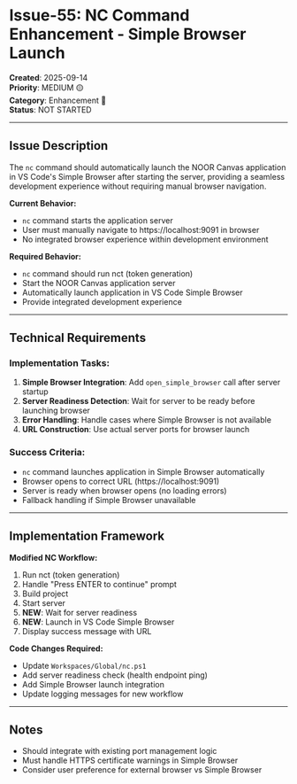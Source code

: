 # Issue-55: NC Command Enhancement - Simple Browser Launch

**Created**: 2025-09-14  
**Priority**: MEDIUM 🟡  
**Category**: Enhancement 🔧  
**Status**: NOT STARTED  

---

## Issue Description

The `nc` command should automatically launch the NOOR Canvas application in VS Code's Simple Browser after starting the server, providing a seamless development experience without requiring manual browser navigation.

**Current Behavior:**
- `nc` command starts the application server
- User must manually navigate to https://localhost:9091 in browser
- No integrated browser experience within development environment

**Required Behavior:**
- `nc` command should run nct (token generation)  
- Start the NOOR Canvas application server
- Automatically launch application in VS Code Simple Browser
- Provide integrated development experience

---

## Technical Requirements

### Implementation Tasks:
1. **Simple Browser Integration**: Add `open_simple_browser` call after server startup
2. **Server Readiness Detection**: Wait for server to be ready before launching browser
3. **Error Handling**: Handle cases where Simple Browser is not available
4. **URL Construction**: Use actual server ports for browser launch

### Success Criteria:
- `nc` command launches application in Simple Browser automatically
- Browser opens to correct URL (https://localhost:9091)
- Server is ready when browser opens (no loading errors)
- Fallback handling if Simple Browser unavailable

---

## Implementation Framework

**Modified NC Workflow:**
1. Run nct (token generation)
2. Handle "Press ENTER to continue" prompt
3. Build project
4. Start server
5. **NEW**: Wait for server readiness
6. **NEW**: Launch in VS Code Simple Browser
7. Display success message with URL

**Code Changes Required:**
- Update `Workspaces/Global/nc.ps1` 
- Add server readiness check (health endpoint ping)
- Add Simple Browser launch integration
- Update logging messages for new workflow

---

## Notes
- Should integrate with existing port management logic
- Must handle HTTPS certificate warnings in Simple Browser
- Consider user preference for external browser vs Simple Browser
